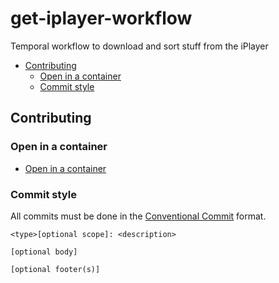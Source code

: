 # get-iplayer-workflow

Temporal workflow to download and sort stuff from the iPlayer

<!-- toc -->

* [Contributing](#contributing)
  * [Open in a container](#open-in-a-container)
  * [Commit style](#commit-style)

<!-- Regenerate with "pre-commit run -a markdown-toc" -->

<!-- tocstop -->

## Contributing

### Open in a container

* [Open in a container](https://code.visualstudio.com/docs/devcontainers/containers)

### Commit style

All commits must be done in the [Conventional Commit](https://www.conventionalcommits.org)
format.

```git
<type>[optional scope]: <description>

[optional body]

[optional footer(s)]
```
